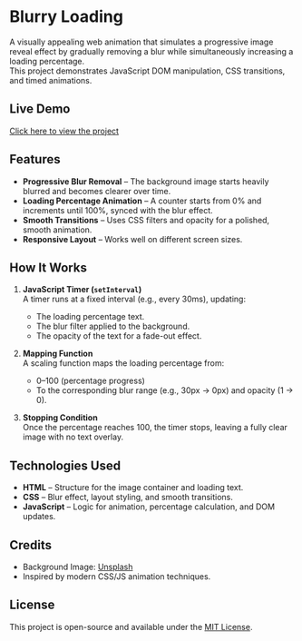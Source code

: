 # Blurry Loading

A visually appealing web animation that simulates a progressive image reveal effect by gradually removing a blur while simultaneously increasing a loading percentage.  
This project demonstrates JavaScript DOM manipulation, CSS transitions, and timed animations.

## Live Demo
[Click here to view the project](https://princesharma-afk.github.io/Blurry-Loading/)

## Features
- **Progressive Blur Removal** – The background image starts heavily blurred and becomes clearer over time.
- **Loading Percentage Animation** – A counter starts from 0% and increments until 100%, synced with the blur effect.
- **Smooth Transitions** – Uses CSS filters and opacity for a polished, smooth animation.
- **Responsive Layout** – Works well on different screen sizes.

## How It Works
1. **JavaScript Timer (`setInterval`)**  
   A timer runs at a fixed interval (e.g., every 30ms), updating:
   - The loading percentage text.
   - The blur filter applied to the background.
   - The opacity of the text for a fade-out effect.

2. **Mapping Function**  
   A scaling function maps the loading percentage from:
   - 0–100 (percentage progress)  
   - To the corresponding blur range (e.g., 30px → 0px) and opacity (1 → 0).

3. **Stopping Condition**  
   Once the percentage reaches 100, the timer stops, leaving a fully clear image with no text overlay.

## Technologies Used
- **HTML** – Structure for the image container and loading text.
- **CSS** – Blur effect, layout styling, and smooth transitions.
- **JavaScript** – Logic for animation, percentage calculation, and DOM updates.

## Credits
- Background Image: [Unsplash](https://unsplash.com)  
- Inspired by modern CSS/JS animation techniques.

## License
This project is open-source and available under the [MIT License](LICENSE).
